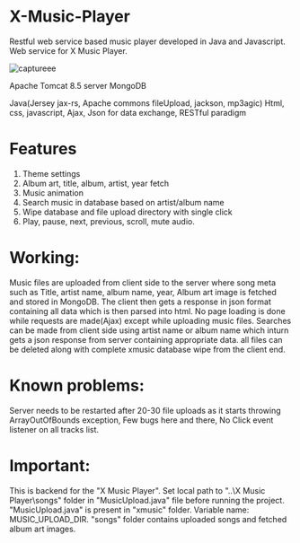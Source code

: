 # X-Music-Player
Restful web service based music player developed in Java and Javascript. Web service for X Music Player.

![captureee](https://user-images.githubusercontent.com/9462473/31319678-6ca970d6-ac85-11e7-871c-20c95ba8dd7f.PNG)

Apache Tomcat 8.5 server
MongoDB

Java(Jersey jax-rs, Apache commons fileUpload, jackson, mp3agic)
Html, 
css, 
javascript, 
Ajax, 
Json for data exchange, 
RESTful paradigm

# Features
1. Theme settings <br>
2. Album art, title, album, artist, year fetch<br>
3. Music animation<br>
4. Search music in database based on artist/album name<br>
5. Wipe database and file upload directory with single click<br>
6. Play, pause, next, previous, scroll, mute audio.

# Working:
Music files are uploaded from client side to the server where song meta such as Title, artist name, album name, year, Album art image is fetched
and stored in MongoDB. The client then gets a response in json format containing all data which is then parsed into html. No page loading is done
while requests are made(Ajax) except while uploading music files.
Searches can be made from client side using artist name or album name which inturn gets a json response from server containing appropriate data.
all files can be deleted along with complete xmusic database wipe from the client end.

# Known problems:
Server needs to be restarted after 20-30 file uploads as it starts throwing ArrayOutOfBounds exception, 
Few bugs here and there, 
No Click event listener on all tracks list.

# Important: 
This is backend for the "X Music Player". Set local path to "..\X Music Player\songs" folder in "MusicUpload.java" file before running the project.
"MusicUpload.java" is present in "xmusic" folder. Variable name: MUSIC_UPLOAD_DIR. "songs" folder contains uploaded songs and
fetched album art images.
